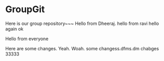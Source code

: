 # GroupGit

Here is our group repository~~~
Hello from Dheeraj.
hello from ravi
hello again ok

Hello from everyone



Here are some changes.
Yeah. Woah.
some changess.dfms.dm
chabges 33333

